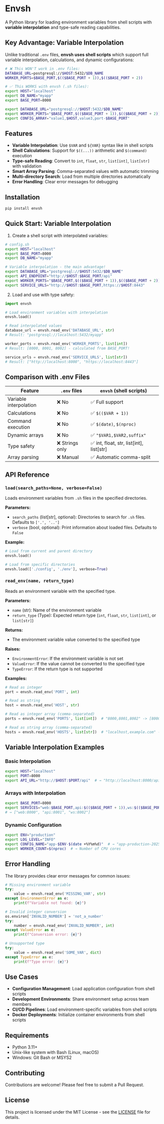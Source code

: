 # Envsh

A Python library for loading environment variables from shell scripts with **variable interpolation** and type-safe reading capabilities.

## Key Advantage: Variable Interpolation

Unlike traditional `.env` files, **envsh uses shell scripts** which support full variable interpolation, calculations, and dynamic configurations:

```bash
# ❌ This WON'T work in .env files:
DATABASE_URL=postgresql://$HOST:5432/$DB_NAME
WORKER_PORTS=$BASE_PORT,$(($BASE_PORT + 1)),$(($BASE_PORT + 2))

# ✅ This WORKS with envsh (.sh files):
export HOST="localhost" 
export DB_NAME="myapp"
export BASE_PORT=8000

export DATABASE_URL="postgresql://$HOST:5432/$DB_NAME"
export WORKER_PORTS="$BASE_PORT,$(($BASE_PORT + 1)),$(($BASE_PORT + 2))"
export CONFIG_ARRAY="value1,$HOST,value3,port-$BASE_PORT"
```

## Features

- **Variable Interpolation**: Use `$VAR` and `${VAR}` syntax like in shell scripts
- **Shell Calculations**: Support for `$((...))` arithmetic and `$(command)` execution
- **Type-safe Reading**: Convert to `int`, `float`, `str`, `list[int]`, `list[str]` with validation
- **Smart Array Parsing**: Comma-separated values with automatic trimming
- **Multi-directory Search**: Load from multiple directories automatically
- **Error Handling**: Clear error messages for debugging

## Installation

```bash
pip install envsh
```

## Quick Start: Variable Interpolation

1. Create a shell script with interpolated variables:

```bash
# config.sh
export HOST="localhost"
export BASE_PORT=8000
export DB_NAME="myapp"

# Variable interpolation - the main advantage!
export DATABASE_URL="postgresql://$HOST:5432/$DB_NAME"
export API_ENDPOINT="http://$HOST:$BASE_PORT/api"
export WORKER_PORTS="$BASE_PORT,$(($BASE_PORT + 1)),$(($BASE_PORT + 2))"
export SERVICE_URLS="http://$HOST:$BASE_PORT,https://$HOST:8443"
```

2. Load and use with type safety:

```python
import envsh

# Load environment variables with interpolation
envsh.load()

# Read interpolated values
database_url = envsh.read_env('DATABASE_URL', str)
# Result: "postgresql://localhost:5432/myapp"

worker_ports = envsh.read_env('WORKER_PORTS', list[int])  
# Result: [8000, 8001, 8002] - calculated from BASE_PORT!

service_urls = envsh.read_env('SERVICE_URLS', list[str])
# Result: ["http://localhost:8000", "https://localhost:8443"]
```

## Comparison with .env Files

| Feature | `.env` files | `envsh` (shell scripts) |
|---------|-------------|-------------------------|
| Variable interpolation | ❌ No | ✅ Full support |
| Calculations | ❌ No | ✅ `$(($VAR + 1))` |
| Command execution | ❌ No | ✅ `$(date)`, `$(nproc)` |
| Dynamic arrays | ❌ No | ✅ `"$VAR1,$VAR2,suffix"` |
| Type safety | ❌ Strings only | ✅ int, float, str, list[int], list[str] |
| Array parsing | ❌ Manual | ✅ Automatic comma-split |

## API Reference

### `load(search_paths=None, verbose=False)`

Loads environment variables from `.sh` files in the specified directories.

**Parameters:**
- `search_paths` (list[str], optional): Directories to search for `.sh` files. Defaults to `['.', '..']`
- `verbose` (bool, optional): Print information about loaded files. Defaults to `False`

**Example:**
```python
# Load from current and parent directory
envsh.load()

# Load from specific directories
envsh.load(['./config', './env'], verbose=True)
```

### `read_env(name, return_type)`

Reads an environment variable with the specified type.

**Parameters:**
- `name` (str): Name of the environment variable
- `return_type` (Type): Expected return type (`int`, `float`, `str`, `list[int]`, or `list[str]`)

**Returns:**
- The environment variable value converted to the specified type

**Raises:**
- `EnvironmentError`: If the environment variable is not set
- `ValueError`: If the value cannot be converted to the specified type
- `TypeError`: If the return type is not supported

**Examples:**
```python
# Read as integer
port = envsh.read_env('PORT', int)

# Read as string
host = envsh.read_env('HOST', str)

# Read as integer array (comma-separated)
ports = envsh.read_env('PORTS', list[int])  # "8000,8001,8002" -> [8000, 8001, 8002]

# Read as string array (comma-separated)
hosts = envsh.read_env('HOSTS', list[str])  # "localhost,example.com" -> ["localhost", "example.com"]
```

## Variable Interpolation Examples

### Basic Interpolation
```bash
export HOST="localhost"
export PORT=8000
export API_URL="http://$HOST:$PORT/api"  # → "http://localhost:8000/api"
```

### Arrays with Interpolation
```bash
export BASE_PORT=8000
export SERVICES="web:$BASE_PORT,api:$(($BASE_PORT + 1)),ws:$(($BASE_PORT + 2))"
# → ["web:8000", "api:8001", "ws:8002"]
```

### Dynamic Configuration
```bash
export ENV="production"
export LOG_LEVEL="INFO"
export CONFIG_NAME="app-$ENV-$(date +%Y%m%d)"  # → "app-production-20250811"
export WORKER_COUNT=$(nproc)  # → Number of CPU cores
```

## Error Handling

The library provides clear error messages for common issues:

```python
# Missing environment variable
try:
    value = envsh.read_env('MISSING_VAR', str)
except EnvironmentError as e:
    print(f"Variable not found: {e}")

# Invalid integer conversion
os.environ['INVALID_NUMBER'] = 'not_a_number'
try:
    number = envsh.read_env('INVALID_NUMBER', int)
except ValueError as e:
    print(f"Conversion error: {e}")

# Unsupported type
try:
    value = envsh.read_env('SOME_VAR', dict)
except TypeError as e:
    print(f"Type error: {e}")
```

## Use Cases

- **Configuration Management**: Load application configuration from shell scripts
- **Development Environments**: Share environment setup across team members
- **CI/CD Pipelines**: Load environment-specific variables from shell scripts
- **Docker Deployments**: Initialize container environments from shell scripts

## Requirements

- Python 3.11+
- Unix-like system with Bash (Linux, macOS)
- Windows: Git Bash or MSYS2

## Contributing

Contributions are welcome! Please feel free to submit a Pull Request.

## License

This project is licensed under the MIT License - see the [LICENSE](LICENSE) file for details.
